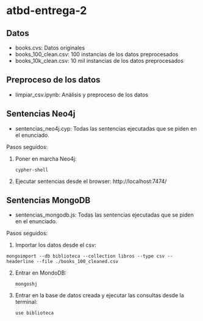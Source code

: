# atbd-entrega-2

## Datos
- books.cvs: Datos originales
- books_100_clean.csv: 100 instancias de los datos preprocesados
- books_10k_clean.csv: 10 mil instancias de los datos preprocesados

## Preproceso de los datos
- limpiar_csv.ipynb: Análisis y preproceso de los datos

## Sentencias Neo4j
- sentencias_neo4j.cyp: Todas las sentencias ejecutadas que se piden en el enunciado.

Pasos seguidos:
1. Poner en marcha Neo4j:
   ```
   cypher-shell
   ```
2. Ejecutar sentencias desde el browser: http://localhost:7474/

## Sentencias MongoDB
- sentencias_mongodb.js: Todas las sentencias ejecutadas que se piden en el enunciado.

Pasos seguidos:
1. Importar los datos desde el csv:
  ```
  mongoimport --db biblioteca --collection libros --type csv --headerline --file ./books_100_cleaned.csv
  ```
2. Entrar en MondoDB:
   ```
   mongoshj
   ```
3. Entrar en la base de datos creada y ejecutar las consultas desde la terminal:
   ```
   use biblioteca
   ```
